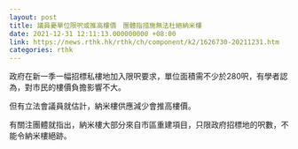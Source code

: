 ```yaml
---
layout: post
title: 議員憂單位限呎或推高樓價　團體指措施無法杜絕納米樓
date: 2021-12-31 12:11:13.000000000 +08:00
link: https://news.rthk.hk/rthk/ch/component/k2/1626730-20211231.htm
categories: rthk
---
```


政府在新一季一幅招標私樓地加入限呎要求，單位面積需不少於280呎，有學者認為，對市民的樓價負擔影響不大。

但有立法會議員就估計，納米樓供應減少會推高樓價。

有關注團體就指出，納米樓大部分來自市區重建項目，只限政府招標地的呎數，不能令納米樓絕跡。
